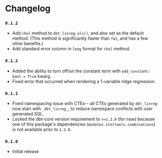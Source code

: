 # Changelog

### `0.1.2`

- Add `chol` method to `dbt_linreg.ols()`, and also set as the default method. (This method is significantly faster than `fwl`, and has a few other benefits.)
- Add standard error column in `long` format for `chol` method.

### `0.1.2`

- Added the ability to turn off/on the constant term with `add_constant: bool = True` kwarg.
- Fixed error that occurred when rendering a 1-variable ridge regression.

### `0.1.1`

- Fixed namespacing issue with CTEs-- all CTEs generated by `dbt_linreg` now start with `_dbt_linreg_`, to reduce namespace conflicts with user generated SQL.
- Locked the dbt-core version requirement to `>=1.2.0` (for now) because one of this package's dependencies (`modules.itertools.combinations`) is not available prior to `1.2.0`.

### `0.1.0`

- Initial release
